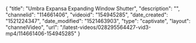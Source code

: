 {
    "title": "Umbra Expansa Expanding Window Shutter",
    "description": "",
    "channelid": "114661406",
    "videoid": "154945285",
    "date_created": "1521224347",
    "date_modified": "1521463903",
    "type": "captivate",
    "layout": "channelVideo",
    "url": "\/latest-videos\/028295564427-vid3-mp4\/114661406-154945285"
}